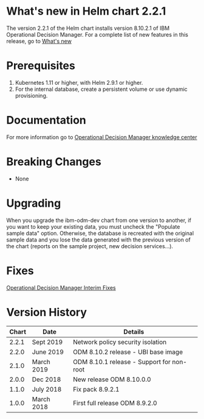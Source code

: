 # What's new in Helm chart 2.2.1
The version 2.2.1 of the Helm chart installs version 8.10.2.1 of IBM Operational Decision Manager. For a complete list of new features in this release, go to [What's new](https://www.ibm.com/support/knowledgecenter/en/SSQP76_8.10.x/com.ibm.odm.icp/topics/con_whats_new8102.html)

# Prerequisites
1. Kubernetes 1.11 or higher, with Helm 2.9.1 or higher.
1. For the internal database, create a persistent volume or use dynamic provisioning.

# Documentation
For more information go to [Operational Decision Manager knowledge center](https://www.ibm.com/support/knowledgecenter/en/SSQP76_8.10.x/com.ibm.odm.icp/kc_welcome_odm_icp.html)

# Breaking Changes
* None

# Upgrading
When you upgrade the ibm-odm-dev chart from one version to another, if you want to keep your existing data, you must uncheck the "Populate sample data" option.
Otherwise, the database is recreated with the original sample data and you lose the data generated with the previous version of the chart (reports on the sample project, new decision services...).

# Fixes
[Operational Decision Manager Interim Fixes](http://www.ibm.com/support/docview.wss?uid=swg21640630)

# Version History
| Chart | Date     | Details                           |
| ----- | -------- | --------------------------------- |
| 2.2.1 | Sept 2019 | Network policy security isolation |
| 2.2.0 | June 2019 | ODM 8.10.2 release - UBI base image |
| 2.1.0 | March 2019 | ODM 8.10.1 release - Support for non-root  |
| 2.0.0 | Dec 2018 | New release ODM 8.10.0.0               |
| 1.1.0 | July 2018 | Fix pack 8.9.2.1                |
| 1.0.0 | March 2018 | First full release ODM 8.9.2.0               |
